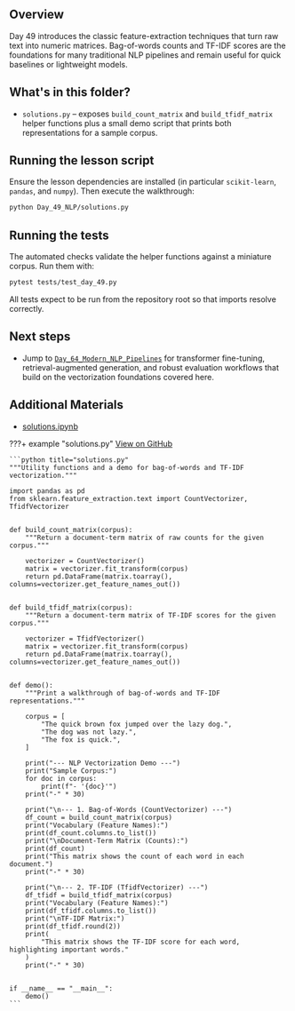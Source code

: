 ## Overview

Day 49 introduces the classic feature-extraction techniques that turn raw
text into numeric matrices. Bag-of-words counts and TF-IDF scores are the
foundations for many traditional NLP pipelines and remain useful for quick
baselines or lightweight models.

## What's in this folder?

- `solutions.py` – exposes `build_count_matrix` and `build_tfidf_matrix`
  helper functions plus a small demo script that prints both
  representations for a sample corpus.

## Running the lesson script

Ensure the lesson dependencies are installed (in particular
`scikit-learn`, `pandas`, and `numpy`). Then execute the walkthrough:

```bash
python Day_49_NLP/solutions.py
```

## Running the tests

The automated checks validate the helper functions against a miniature
corpus. Run them with:

```bash
pytest tests/test_day_49.py
```

All tests expect to be run from the repository root so that imports
resolve correctly.

## Next steps

- Jump to [`Day_64_Modern_NLP_Pipelines`](https://github.com/saint2706/Coding-For-MBA/blob/main/Day_64_Modern_NLP_Pipelines/README.md)
  for transformer fine-tuning, retrieval-augmented generation, and robust
  evaluation workflows that build on the vectorization foundations covered
  here.

## Additional Materials

- [solutions.ipynb](https://github.com/saint2706/Coding-For-MBA/blob/main/Day_49_NLP/solutions.ipynb)

???+ example "solutions.py"
    [View on GitHub](https://github.com/saint2706/Coding-For-MBA/blob/main/Day_49_NLP/solutions.py)

    ```python title="solutions.py"
    """Utility functions and a demo for bag-of-words and TF-IDF vectorization."""

    import pandas as pd
    from sklearn.feature_extraction.text import CountVectorizer, TfidfVectorizer


    def build_count_matrix(corpus):
        """Return a document-term matrix of raw counts for the given corpus."""

        vectorizer = CountVectorizer()
        matrix = vectorizer.fit_transform(corpus)
        return pd.DataFrame(matrix.toarray(), columns=vectorizer.get_feature_names_out())


    def build_tfidf_matrix(corpus):
        """Return a document-term matrix of TF-IDF scores for the given corpus."""

        vectorizer = TfidfVectorizer()
        matrix = vectorizer.fit_transform(corpus)
        return pd.DataFrame(matrix.toarray(), columns=vectorizer.get_feature_names_out())


    def demo():
        """Print a walkthrough of bag-of-words and TF-IDF representations."""

        corpus = [
            "The quick brown fox jumped over the lazy dog.",
            "The dog was not lazy.",
            "The fox is quick.",
        ]

        print("--- NLP Vectorization Demo ---")
        print("Sample Corpus:")
        for doc in corpus:
            print(f"- '{doc}'")
        print("-" * 30)

        print("\n--- 1. Bag-of-Words (CountVectorizer) ---")
        df_count = build_count_matrix(corpus)
        print("Vocabulary (Feature Names):")
        print(df_count.columns.to_list())
        print("\nDocument-Term Matrix (Counts):")
        print(df_count)
        print("This matrix shows the count of each word in each document.")
        print("-" * 30)

        print("\n--- 2. TF-IDF (TfidfVectorizer) ---")
        df_tfidf = build_tfidf_matrix(corpus)
        print("Vocabulary (Feature Names):")
        print(df_tfidf.columns.to_list())
        print("\nTF-IDF Matrix:")
        print(df_tfidf.round(2))
        print(
            "This matrix shows the TF-IDF score for each word, highlighting important words."
        )
        print("-" * 30)


    if __name__ == "__main__":
        demo()
    ```
